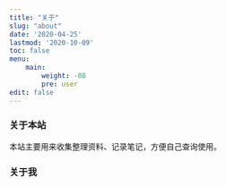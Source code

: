 ```yaml
---
title: "关于"
slug: "about"
date: '2020-04-25'
lastmod: '2020-10-09'
toc: false
menu:
    main: 
        weight: -80
        pre: user
edit: false
---
```


### 关于本站

本站主要用来收集整理资料、记录笔记，方便自己查询使用。

### 关于我



